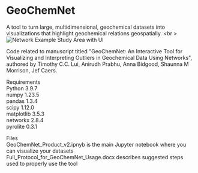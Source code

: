 # GeoChemNet
A tool to turn large, multidimensional, geochemical datasets into visualizations that highlight geochemical relations geospatially. <br \>
![Network Example Study Area with UI](https://github.com/user-attachments/assets/0f4984fa-6678-4bcc-a7d6-0f4d80d6634d)


Code related to manuscript titled "GeoChemNet: An Interactive Tool for Visualizing and Interpreting Outliers in Geochemical Data Using Networks", authored by Timothy C.C. Lui, Anirudh Prabhu, Anna Bidgood, Shaunna M Morrison, Jef Caers. <br /> 

Requirements <br /> 
Python 3.9.7 <br /> 
numpy 1.23.5 <br /> 
pandas 1.3.4 <br /> 
scipy 1.12.0 <br /> 
matplotlib 3.5.3 <br /> 
networkx 2.8.4 <br /> 
pyrolite 0.3.1 <br /> 

Files <br /> 
GeoChemNet_Product_v2.ipnyb is the main Jupyter notebook where you can visualize your datasets <br /> 
Full_Protocol_for_GeoChemNet_Usage.docx describes suggested steps used to properly use the tool <br /> 
